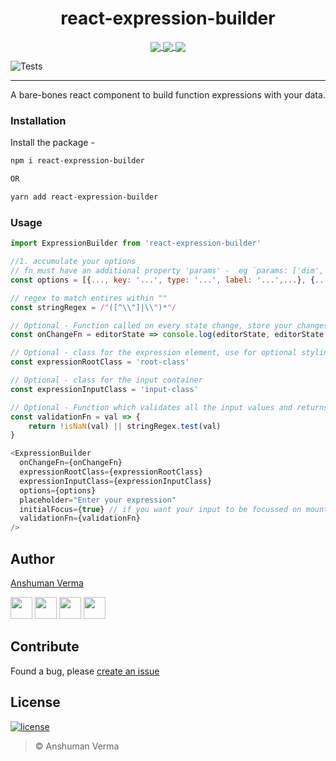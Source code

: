 <h1 align="center"> react-expression-builder </h1>
<p align="center">
<a href="https://www.npmjs.com/package/react-expression-builder">
  <img src="https://img.shields.io/npm/v/react-expression-builder.svg?style=for-the-badge" align="center">
</a>

<a href="https://www.npmjs.com/package/react-expression-builder">
  <img src="https://img.shields.io/npm/dt/react-expression-builder.svg?style=for-the-badge" align="center">
</a>

<a href="https://github.com/anshumanv/react-expression-builder">
  <img src="https://img.shields.io/github/license/anshumanv/react-expression-builder.svg?style=for-the-badge" align="center">
</a>

![Tests](https://github.com/anshumanv/react-expression-builder/workflows/react-expression-builder%20test%20CI/badge.svg?branch=master)

</p>

<hr>

<p align="center">A bare-bones react component to build function expressions with your data.</p>

### Installation

Install the package -

```sh
npm i react-expression-builder

OR

yarn add react-expression-builder
```

### Usage

```js
import ExpressionBuilder from 'react-expression-builder'

//1. accumulate your options
// fn must have an additional property 'params' -  eg `params: ['dim', 'delimiter', 'occurrence_number']`
const options = [{..., key: '...', type: '...', label: '...',...}, {...}]

// regex to match entires within ""
const stringRegex = /"([^\\"]|\\")*"/

// Optional - Function called on every state change, store your changes on the server
const onChangeFn = editorState => console.log(editorState, editorState.buildExpression())

// Optional - class for the expression element, use for optional styling
const expressionRootClass = 'root-class'

// Optional - class for the input container
const expressionInputClass = 'input-class'

// Optional - Function which validates all the input values and returns a bool.
const validationFn = val => {
	return !isNaN(val) || stringRegex.test(val)
}

<ExpressionBuilder
  onChangeFn={onChangeFn}
  expressionRootClass={expressionRootClass}
  expressionInputClass={expressionInputClass}
  options={options}
  placeholder="Enter your expression"
  initialFocus={true} // if you want your input to be focussed on mount by default
  validationFn={validationFn}
/>

```

## Author

[Anshuman Verma](https://github.com/anshumanv)

[<img src="https://image.flaticon.com/icons/svg/185/185961.svg" width="35" padding="10">](https://twitter.com/Anshumaniac12)
[<img src="https://image.flaticon.com/icons/svg/185/185964.svg" width="35" padding="10">](https://linkedin.com/in/anshumanv12)
[<img src="https://image.flaticon.com/icons/svg/185/185981.svg" width="35" padding="10">](https://www.facebook.com/anshumanv12)
[<img src="https://image.flaticon.com/icons/svg/985/985680.svg" width="35" padding="10">](https://www.paypal.me/AnshumanVerma)

## Contribute

Found a bug, please [create an issue](https://github.com/anshumanv/react-expression-builder/issues/new)

## License

[![license](https://img.shields.io/github/license/mashape/apistatus.svg)](https://github.com/anshumanv/react-expression-builder/blob/master/LICENSE)

> © Anshuman Verma
